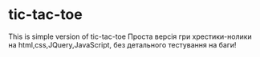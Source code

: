 # tic-tac-toe
This is simple version of tic-tac-toe
Проста версія гри хрестики-нолики на html,css,JQuery,JavaScript, без детального тестування на баги!
